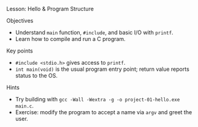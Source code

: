 Lesson: Hello & Program Structure

Objectives
- Understand `main` function, `#include`, and basic I/O with `printf`.
- Learn how to compile and run a C program.

Key points
- `#include <stdio.h>` gives access to `printf`.
- `int main(void)` is the usual program entry point; return value reports status to the OS.

Hints
- Try building with `gcc -Wall -Wextra -g -o project-01-hello.exe main.c`.
- Exercise: modify the program to accept a name via `argv` and greet the user.
